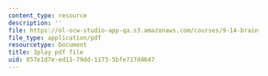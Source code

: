 ```yaml
---
content_type: resource
description: ''
file: https://ol-ocw-studio-app-qa.s3.amazonaws.com/courses/9-14-brain-structure-and-its-origins-spring-2014/857e1d7eed1179dd11735bfe717d4647_555144.pdf
file_type: application/pdf
resourcetype: Document
title: 3play pdf file
uid: 857e1d7e-ed11-79dd-1173-5bfe717d4647
---
```

